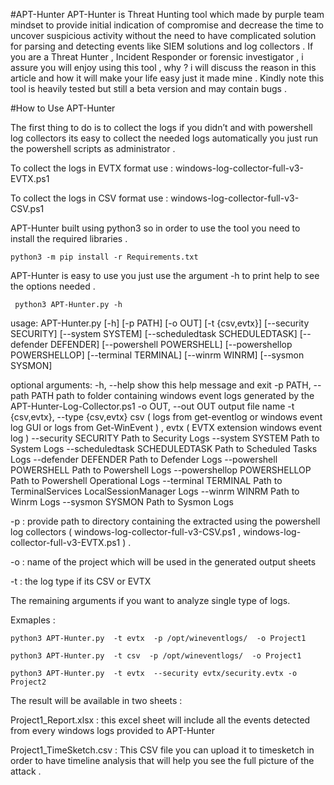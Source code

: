 #APT-Hunter
APT-Hunter is Threat Hunting tool which made by purple team mindset to provide initial indication of compromise and decrease the time to uncover suspicious activity without the need to have complicated solution for parsing and detecting events like SIEM solutions and log collectors . If you are a Threat Hunter , Incident Responder or forensic investigator , i assure you will enjoy using this tool , why ? i will discuss the reason in this article and how it will make your life easy just it made mine . Kindly note this tool is heavily tested but still a beta version and may contain bugs .

#How to Use APT-Hunter

The first thing to do is to collect the logs if you didn’t and with powershell log collectors its easy to collect the needed logs automatically you just run the powershell scripts as administrator .

To collect the logs in EVTX format use : 
windows-log-collector-full-v3-EVTX.ps1 
 
To collect the logs in CSV format use : 
windows-log-collector-full-v3-CSV.ps1

APT-Hunter built using python3 so in order to use the tool you need to install the required libraries .
	
`python3 -m pip install -r Requirements.txt`

APT-Hunter is easy to use you just use the argument -h to print help to see the options needed .

` python3 APT-Hunter.py -h`
 
usage: APT-Hunter.py [-h] [-p PATH] [-o OUT] [-t {csv,evtx}]
                     [--security SECURITY] [--system SYSTEM]
                     [--scheduledtask SCHEDULEDTASK] [--defender DEFENDER]
                     [--powershell POWERSHELL] [--powershellop POWERSHELLOP]
                     [--terminal TERMINAL] [--winrm WINRM] [--sysmon SYSMON]
 
optional arguments:
  -h, --help            show this help message and exit
  -p PATH, --path PATH  path to folder containing windows event logs generated by the APT-Hunter-Log-Collector.ps1
  -o OUT, --out OUT     output file name
  -t {csv,evtx}, --type {csv,evtx}
                        csv ( logs from get-eventlog or windows event log GUI
                        or logs from Get-WinEvent ) , evtx ( EVTX extension
                        windows event log )
  --security SECURITY   Path to Security Logs
  --system SYSTEM       Path to System Logs
  --scheduledtask SCHEDULEDTASK
                        Path to Scheduled Tasks Logs
  --defender DEFENDER   Path to Defender Logs
  --powershell POWERSHELL
                        Path to Powershell Logs
  --powershellop POWERSHELLOP
                        Path to Powershell Operational Logs
  --terminal TERMINAL   Path to TerminalServices LocalSessionManager Logs
  --winrm WINRM         Path to Winrm Logs
  --sysmon SYSMON       Path to Sysmon Logs

-p : provide path to directory containing the extracted using the powershell log collectors ( windows-log-collector-full-v3-CSV.ps1 , windows-log-collector-full-v3-EVTX.ps1 ) .

-o : name of the project which will be used in the generated output sheets

-t : the log type if its CSV or EVTX

The remaining arguments if you want to analyze single type of logs.

Exmaples :

	
`python3 APT-Hunter.py  -t evtx  -p /opt/wineventlogs/  -o Project1`
 
`python3 APT-Hunter.py  -t csv  -p /opt/wineventlogs/  -o Project1`
 
`python3 APT-Hunter.py  -t evtx  --security evtx/security.evtx -o Project2`

The result will be available in two sheets :

Project1_Report.xlsx : this excel sheet will include all the events detected from every windows logs provided to APT-Hunter

Project1_TimeSketch.csv : This CSV file you can upload it to timesketch in order to have timeline analysis that will help you see the full picture of the attack .

